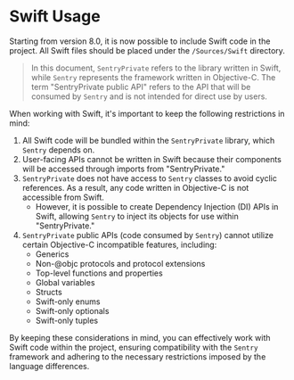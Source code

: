 # Swift Usage

Starting from version 8.0, it is now possible to include Swift code in the project. All Swift files should be placed under the `/Sources/Swift` directory.

> In this document, `SentryPrivate` refers to the library written in Swift, while `Sentry` represents the framework written in Objective-C. The term "SentryPrivate public API" refers to the API that will be consumed by `Sentry` and is not intended for direct use by users.

When working with Swift, it's important to keep the following restrictions in mind:

1. All Swift code will be bundled within the `SentryPrivate` library, which `Sentry` depends on.
2. User-facing APIs cannot be written in Swift because their components will be accessed through imports from "SentryPrivate."
3. `SentryPrivate` does not have access to `Sentry` classes to avoid cyclic references. As a result, any code written in Objective-C is not accessible from Swift.
    - However, it is possible to create Dependency Injection (DI) APIs in Swift, allowing `Sentry` to inject its objects for use within "SentryPrivate."
4. `SentryPrivate` public APIs (code consumed by `Sentry`) cannot utilize certain Objective-C incompatible features, including:
    - Generics
    - Non-@objc protocols and protocol extensions
    - Top-level functions and properties
    - Global variables
    - Structs
    - Swift-only enums
    - Swift-only optionals
    - Swift-only tuples

By keeping these considerations in mind, you can effectively work with Swift code within the project, ensuring compatibility with the `Sentry` framework and adhering to the necessary restrictions imposed by the language differences.
